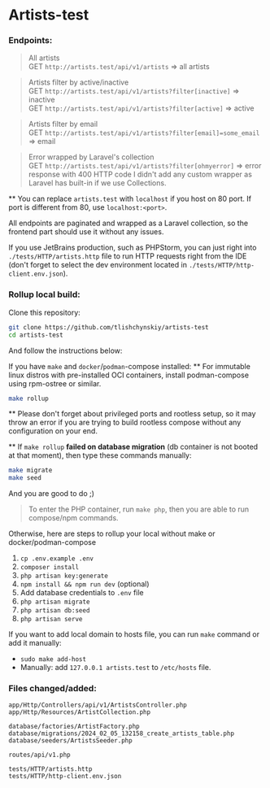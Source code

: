 # Artists-test
### Endpoints:
> All artists <br/>
GET `http://artists.test/api/v1/artists` => all artists

> Artists filter by active/inactive <br/>
GET `http://artists.test/api/v1/artists?filter[inactive]` => inactive <br/>
GET `http://artists.test/api/v1/artists?filter[active]` => active

> Artists filter by email <br/>
GET `http://artists.test/api/v1/artists?filter[email]=some_email` => email

> Error wrapped by Laravel's collection <br/>
GET `http://artists.test/api/v1/artists?filter[ohmyerror]` => error response with 400 HTTP code
I didn't add any custom wrapper as Laravel has built-in if we use Collections.

** You can replace `artists.test` with `localhost` if you host on 80 port. If port is different from 80, use `localhost:<port>`.

All endpoints are paginated and wrapped as a Laravel collection, so the frontend part should use it without any issues.

If you use JetBrains production, such as PHPStorm, you can just right into `./tests/HTTP/artists.http` file to run HTTP requests right from the IDE (don't forget to select the dev environment located in `./tests/HTTP/http-client.env.json`).

### Rollup local build:
Clone this repository:
```bash
git clone https://github.com/tlishchynskiy/artists-test
cd artists-test
```

And follow the instructions below:

If you have `make` and `docker`/`podman`-compose installed:
** For immutable linux distros with pre-installed OCI containers, install podman-compose using rpm-ostree or similar.
```bash
make rollup
```
** Please don't forget about privileged ports and rootless setup, so it may throw an error if you are trying to build rootless compose without any configuration on your end.

** If `make rollup` **failed on database migration** (db container is not booted at that moment), then type these commands manually:
```bash
make migrate
make seed
```

And you are good to do ;)

> To enter the PHP container, run `make php`, then you are able to run compose/npm commands.

Otherwise, here are steps to rollup your local without make or docker/podman-compose
1. `cp .env.example .env`
2. `composer install`
3. `php artisan key:generate`
4. `npm install && npm run dev` (optional)
5. Add database credentials to `.env` file
6. `php artisan migrate`
7. `php artisan db:seed`
8. `php artisan serve`

If you want to add local domain to hosts file, you can run `make` command or add it manually:
- `sudo make add-host`
- Manually: add `127.0.0.1 artists.test` to `/etc/hosts` file.

### Files changed/added:
`app/Http/Controllers/api/v1/ArtistsController.php` <br/>
`app/Http/Resources/ArtistCollection.php`

`database/factories/ArtistFactory.php`
`database/migrations/2024_02_05_132158_create_artists_table.php`
`database/seeders/ArtistsSeeder.php`

`routes/api/v1.php`

`tests/HTTP/artists.http` <br/>
`tests/HTTP/http-client.env.json`
